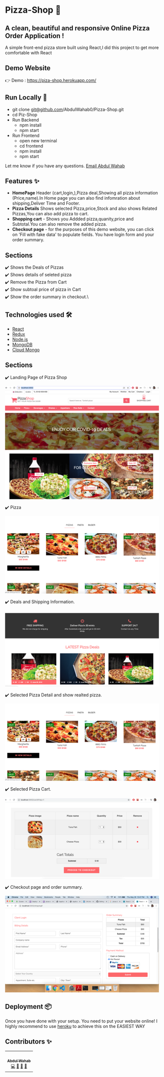 # Pizza-Shop 🍕
## A clean, beautiful and responsive Online Pizza Order Application !

A simple front-end pizza store built using React,I did this project to get more comfortable with React


## Demo Website
👉 Demo : https://piza-shop.herokuapp.com/

## Run Locally 🚀

- git clone git@github.com/AbdulWahab0/Pizza-Shop.git
- cd Piz-Shop
- Run Backend
  - npm install
  - npm start
- Run Frontend
  - open new terminal
  - cd frontend
  - npm install
  - npm start

Let me know if you have any questions. [Email Abdul Wahab ](mailto:wahab3060h@gmail.com)


## Features ✨
* **HomePage** Header (cart,login,),Pizza deal,Showing all pizza information (Price,name).In Home page you can also find infomration about shipping,Deliver Time and Footer.
* **Pizza Details** Shows selected Pizza,price,Stock and also shows Related Pizzas,You can also add pizza to cart.
* **Shopping cart** - Shows you Addded pizza,quanity,price and Subtotal.You can also remove  the added pizza.
* **Checkout page** - for the purposes of this demo website, you can click on 'Fill with fake data' to populate fields. You have login form and your order summary.

## Sections 
✔️ Shows the Deals of Pizzas\
✔️ Shows details of seleted pizza \
✔️ Remove the Pizza from Cart\
✔️ Show subtoal price of  pizza in Cart\
✔️ Show the order summary in checkout.\ 
## Technologies used 🛠️

- [React](https://reactjs.org/)
- [Redux](https://redux.js.org/) 
- [Node.js](https://redux.js.org/) 
- [MongoDB](https://www.mongodb.com/) 
- [Cloud Mongo](https://www.mongodb.com/cloud) 
## Sections 
✔️ Landing Page of Pizza Shop

<p align="center"> 
  <kbd>
  	<a href="#" target="_blank">
		<img src="slider.png"></img>
	</a>
  </kbd>
</p>

✔️ Pizza  

<p align="center"> 
  <kbd>
  	<a href="#" target="_blank">
		<img src="Pizza Details.png"></img>
	</a>
  </kbd>
</p>

✔️ Deals and Shipping Information. 

<p align="center"> 
  <kbd>
  	<a href="#" target="_blank">
		<img src="Deals.png"></img>
	</a>
  </kbd>
</p>

✔️ Selected Pizza Detail and show realted pizza.

<p align="center"> 
  <kbd>
  	<a href="#" target="_blank">
		<img src="Pizza Details.png"></img>
	</a>
  </kbd>
</p>

✔️ Selected Pizza Cart.

<p align="center"> 
  <kbd>
  	<a href="#" target="_blank">
		<img src="Cart.png"></img>
	</a>
  </kbd>
</p>

✔️ Checkout page and order summary.

<p align="center"> 
  <kbd>
  	<a href="#" target="_blank">
		<img src="checkout.png"></img>
	</a>
  </kbd>
</p>

## Deployment 📦 
Once you have done with your setup. You need to put your website online!
I highly recommend to use [heroku](https://devcenter.heroku.com/articles/nodejs-support/) to achieve this on the EASIEST WAY

## Contributors ✨
<table>
  <tr>
    <td align="center"><a href="https://github.com/AbdulWahab0"><br /><sub><b>Abdul Wahab</b></sub></a><br /><a href="https://github.com/AbdulWahab0" title="Code">💻</a> <a href="https://github.com/AbdulWahab0" title="Documentation">📖</a> <a href="https://github.com/AbdulWahab0" title="Design">🎨</a> <a href="https://github.com/AbdulWahab0" title="Maintenance">🚧</a></td>
  </tr>
</table>
<p align="center"> 
  <kbd>
  	<a href="https://admiring-jennings-4c377a.netlify.app/" target="_blank">
		<img src=""></img>
	</a>
  </kbd>
</p>
